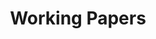 ---
title: Working Papers
cms_exclude: true

# View.
#   1 = List
#   2 = Compact
#   3 = Card
#   4 = Citation
view: 4

---